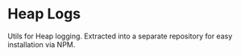# Heap Logs
Utils for Heap logging. Extracted into a separate repository for easy installation via NPM.